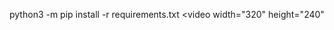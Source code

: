 python3 -m pip install -r requirements.txt
<video width="320" height="240"

  <source src='../readme_assets/screen-recording.mov' type="video/mov">
</video>
